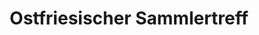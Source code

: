 ---
title: "Ostfriesischer Sammlertreff"
url: /emden/ostfriesischer-sammlertreff/
shop: Antiquitäten
---